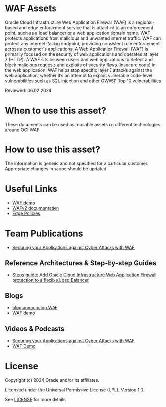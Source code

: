 # WAF Assets
Oracle Cloud Infrastructure Web Application Firewall (WAF) is a regional-based and edge enforcement service that is attached to an enforcement point, such as a load balancer or a web application domain name. WAF protects applications from malicious and unwanted internet traffic. WAF can protect any internet-facing endpoint, providing consistent rule enforcement across a customer's applications. A Web Application Firewall (WAF) is primarily focused on the security of web applications and operates at layer 7 (HTTP). A WAF sits between users and web applications to detect and block malicious requests and exploits of security flaws (insecure code) in the web application. WAF helps stop specific layer 7 attacks against the web application, whether it’s an attempt to exploit vulnerable code-level vulnerabilities such as SQL injection and other OWASP Top 10 vulnerabilities

Reviewed: 06.02.2024

# When to use this asset?

These documents can be used as reusable assets on different technologies around OCI  WAF

# How to use this asset?

The information is generic and not specified for a particular customer. Appropriate changes in scope should be updated.

# Useful Links

- [WAF demo](https://blogs.oracle.com/cloud-infrastructure/post/announcing-oracle-cloud-infrastructure-waf-protection-on-flexible-load-balancers)
- [WAFv2 documentation](https://docs.oracle.com/en-us/iaas/Content/WAF/Policies/waf-policy_management.htm)
- [Edge Policies](https://docs.oracle.com/en-us/iaas/Content/WAF/EdgePolicyResources/legacy_waf.htm)

# Team Publications

- [Securing your Applications against Cyber Attacks with WAF](#videos--podcasts)

## Reference Architectures & Step-by-step Guides
    
- [Steps guide: Add Oracle Cloud Infrastructure Web Application Firewall protection to a flexible Load Balancer](https://docs.oracle.com/en/learn/oci-waf-flex-lbaas/index.html#task-2-create-a-web-application-firewall-policy-for-the-load-balancer)

## Blogs

- [blog announcing WAF](https://blogs.oracle.com/cloud-infrastructure/post/announcing-oracle-cloud-infrastructure-waf-protection-on-flexible-load-balancers) 
- [WAF demo](https://blogs.oracle.com/cloud-infrastructure/post/announcing-oracle-cloud-infrastructure-waf-protection-on-flexible-load-balancers)

## Videos & Podcasts

- [Securing your Applications against Cyber Attacks with WAF](https://www.youtube.com/watch?v=t9R90X3PXv0)
- [WAF Demo](https://youtu.be/FiuL-JDuF6E)

# License

Copyright (c) 2024 Oracle and/or its affiliates.

Licensed under the Universal Permissive License (UPL), Version 1.0.

See [LICENSE](https://github.com/oracle-devrel/technology-engineering/blob/main/LICENSE) for more details.
